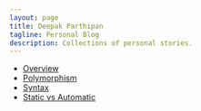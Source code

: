 ```yaml
---
layout: page
title: Deepak Parthipan
tagline: Personal Blog
description: Collections of personal stories.
---
```


- [Overview](pages/overview.html)
- [Polymorphism](pages/polymorphism.html)
- [Syntax](pages/syntax.html)
- [Static vs Automatic](pages/staticvsautomatic.html)